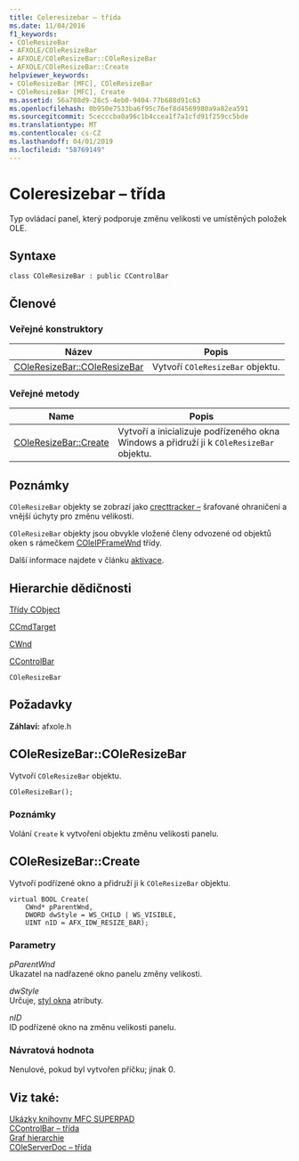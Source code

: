 ```yaml
---
title: Coleresizebar – třída
ms.date: 11/04/2016
f1_keywords:
- COleResizeBar
- AFXOLE/COleResizeBar
- AFXOLE/COleResizeBar::COleResizeBar
- AFXOLE/COleResizeBar::Create
helpviewer_keywords:
- COleResizeBar [MFC], COleResizeBar
- COleResizeBar [MFC], Create
ms.assetid: 56a708d9-28c5-4eb0-9404-77b688d91c63
ms.openlocfilehash: 0b950e7533ba6f95c76ef8d4569980a9a82ea591
ms.sourcegitcommit: 5cecccba0a96c1b4ccea1f7a1cfd91f259cc5bde
ms.translationtype: MT
ms.contentlocale: cs-CZ
ms.lasthandoff: 04/01/2019
ms.locfileid: "58769149"
---
```

# <a name="coleresizebar-class"></a>Coleresizebar – třída

Typ ovládací panel, který podporuje změnu velikosti ve umístěných položek OLE.

## <a name="syntax"></a>Syntaxe

```
class COleResizeBar : public CControlBar
```

## <a name="members"></a>Členové

### <a name="public-constructors"></a>Veřejné konstruktory

|Název|Popis|
|----------|-----------------|
|[COleResizeBar::COleResizeBar](#coleresizebar)|Vytvoří `COleResizeBar` objektu.|

### <a name="public-methods"></a>Veřejné metody

|Name|Popis|
|----------|-----------------|
|[COleResizeBar::Create](#create)|Vytvoří a inicializuje podřízeného okna Windows a přidruží ji k `COleResizeBar` objektu.|

## <a name="remarks"></a>Poznámky

`COleResizeBar` objekty se zobrazí jako [crecttracker –](../../mfc/reference/crecttracker-class.md) šrafované ohraničení a vnější úchyty pro změnu velikosti.

`COleResizeBar` objekty jsou obvykle vložené členy odvozené od objektů oken s rámečkem [COleIPFrameWnd](../../mfc/reference/coleipframewnd-class.md) třídy.

Další informace najdete v článku [aktivace](../../mfc/activation-cpp.md).

## <a name="inheritance-hierarchy"></a>Hierarchie dědičnosti

[Třídy CObject](../../mfc/reference/cobject-class.md)

[CCmdTarget](../../mfc/reference/ccmdtarget-class.md)

[CWnd](../../mfc/reference/cwnd-class.md)

[CControlBar](../../mfc/reference/ccontrolbar-class.md)

`COleResizeBar`

## <a name="requirements"></a>Požadavky

**Záhlaví:** afxole.h

##  <a name="coleresizebar"></a>  COleResizeBar::COleResizeBar

Vytvoří `COleResizeBar` objektu.

```
COleResizeBar();
```

### <a name="remarks"></a>Poznámky

Volání `Create` k vytvoření objektu změnu velikosti panelu.

##  <a name="create"></a>  COleResizeBar::Create

Vytvoří podřízené okno a přidruží ji k `COleResizeBar` objektu.

```
virtual BOOL Create(
    CWnd* pParentWnd,
    DWORD dwStyle = WS_CHILD | WS_VISIBLE,
    UINT nID = AFX_IDW_RESIZE_BAR);
```

### <a name="parameters"></a>Parametry

*pParentWnd*<br/>
Ukazatel na nadřazené okno panelu změny velikosti.

*dwStyle*<br/>
Určuje, [styl okna](../../mfc/reference/styles-used-by-mfc.md#window-styles) atributy.

*nID*<br/>
ID podřízené okno na změnu velikosti panelu.

### <a name="return-value"></a>Návratová hodnota

Nenulové, pokud byl vytvořen příčku; jinak 0.

## <a name="see-also"></a>Viz také:

[Ukázky knihovny MFC SUPERPAD](../../overview/visual-cpp-samples.md)<br/>
[CControlBar – třída](../../mfc/reference/ccontrolbar-class.md)<br/>
[Graf hierarchie](../../mfc/hierarchy-chart.md)<br/>
[COleServerDoc – třída](../../mfc/reference/coleserverdoc-class.md)
